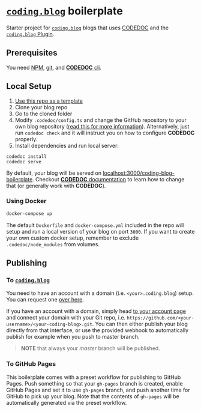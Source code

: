 # [`coding.blog`](https://coding.blog) boilerplate

Starter project for [`coding.blog`](https://coding.blog) blogs that uses [CODEDOC](https://codedoc.cc/) and the [`coding.blog` Plugin](https://connect-platform.github.io/coding-blog-plugin/).

## Prerequisites

You need [NPM](https://www.npmjs.com/get-npm), [git](https://git-scm.com/book/en/v2/Getting-Started-Installing-Git),
and [**CODEDOC** cli](https://codedoc.cc/docs/cli).

## Local Setup

1. [Use this repo as a template](https://github.com/CONNECT-platform/coding-blog-boilerplate/generate)
2. Clone your blog repo
3. Go to the cloned folder
4. Modify `.codedoc/config.ts` and change the GitHub repository to your own blog repository 
([read this for more information](https://connect-platform.github.io/coding-blog-plugin/author)). Alternatively,
just run `codedoc check` and it will instruct you on how to configure **CODEDOC** properly.
5. Install dependencies and run local server:
```
codedoc install
codedoc serve
```

By default, your blog will be served on [localhost:3000/coding-blog-boilerplate](http://localhost:3000/coding-blog-boilerplate). Checkout [**CODEDOC** documentation](https://codedoc.cc) to learn how to change that (or generally work with **CODEDOC**).

### Using Docker

```bash
docker-compose up
```

The default `Dockerfile` and `docker-compose.yml` included in the repo will setup and run a local version of your blog on port `3000`. If you want
to create your own custom docker setup, remember to exclude `.codedoc/node_modules` from volumes.


## Publishing

### To [`coding.blog`](https://coding.blog)

You need to have an account with a domain (i.e. `<your>.coding.blog`) setup. You can request one [over here](https://coding.blog/creators).

If you have an account with a domain, simply head [to your account page](https://coding.blog/account/blog) 
and connect your domain with your Git repo, i.e. `https://github.com/<your-username>/<your-coding-blog>.git`. You can then
either publish your blog directly from that interface, or use the provided webhook to automatically publish
for example when you push to master branch.

> **NOTE** that always your _master_ branch will be published.

### To GitHub Pages

This boilerplate comes with a preset workflow for publishing to GitHub Pages. Push something so that your `gh-pages` branch
is created, enable GitHub Pages and set it to use `gh-pages` branch, and push another time for GitHub to pick up your
blog. Note that the contents of `gh-pages` will be automatically generated via the preset workflow.
